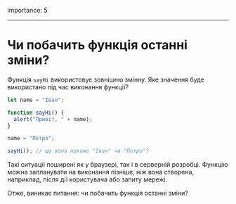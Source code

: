 importance: 5

---

# Чи побачить функція останні зміни?

Функція `sayHi` використовує зовнішню змінну. Яке значення буде використано під час виконання функції?

```js
let name = "Іван";

function sayHi() {
  alert("Привіт, " + name);
}

name = "Петро";

sayHi(); // що вона покаже "Іван" чи "Петро"?
```

Такі ситуації поширені як у браузері, так і в серверній розробці. Функцію можна запланувати на виконання пізніше, ніж вона створена, наприклад, після дії користувача або запиту мережі.

Отже, виникає питання: чи побачить функція останні зміни?
